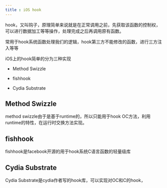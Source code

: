 ```yaml
---
title : iOS hook
---
```


hook，又叫钩子，原理简单来说就是在正常调用之前，先获取该函数的控制权，可以进行数据加工等等操作，处理完成之后再调用原有函数。

常用于hook系统函数处理我们的逻辑，hook第三方不能修改的函数，进行三方注入等等

iOS上的hook简单的分为三种实现

- Method Swizzle

- fishhook

- Cydia Substrate

  

## Method Swizzle

method swizzle由于是基于runtime的，所以只能用于hook OC方法，利用runtime的特性，在运行时交换方法实现。





## fishhook

fishhook是facebook开源的用于hook系统C语言函数的轻量级库





## Cydia Substrate

Cydia Substrate是cydia作者写的hook库，可以实现对OC和C的hook，





